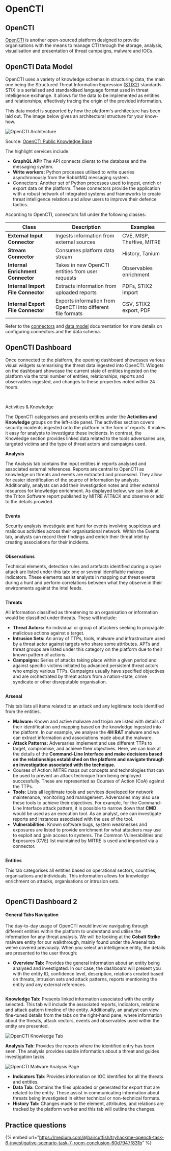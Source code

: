 # OpenCTI

## OpenCTI

[OpenCTI](https://github.com/OpenCTI-Platform/opencti) is another open-sourced platform designed to provide organisations with the means to manage CTI through the storage, analysis, visualisation and presentation of threat campaigns, malware and IOCs.

## OpenCTI Data Model

OpenCTI uses a variety of knowledge schemas in structuring data, the main one being the Structured Threat Information Expression ([STIX2](https://oasis-open.github.io/cti-documentation/stix/intro)) standards. STIX is a serialised and standardised language format used in threat intelligence exchange. It allows for the data to be implemented as entities and relationships, effectively tracing the origin of the provided information.

This data model is supported by how the platform's architecture has been laid out. The image below gives an architectural structure for your know-how.

![OpenCTI Architecture](https://tryhackme-images.s3.amazonaws.com/user-uploads/5fc2847e1bbebc03aa89fbf2/room-content/3bbe38f3ae0edf761c9e0541a71d43ff.png)

Source: [OpenCTI Public Knowledge Base](https://luatix.notion.site/OpenCTI-Public-Knowledge-Base-d411e5e477734c59887dad3649f20518)

The highlight services include:

* **GraphQL API:** The API connects clients to the database and the messaging system.
* **Write workers:** Python processes utilised to write queries asynchronously from the RabbitMQ messaging system.
* Connectors: Another set of Python processes used to ingest, enrich or export data on the platform. These connectors provide the application with a robust network of integrated systems and frameworks to create threat intelligence relations and allow users to improve their defence tactics.

According to OpenCTI, connectors fall under the following classes:

| Class                              | Description                                                  | Examples                  |
| ---------------------------------- | ------------------------------------------------------------ | ------------------------- |
| **External Input Connector**       | Ingests information from external sources                    | CVE, MISP, TheHive, MITRE |
| **Stream Connector**               | Consumes platform data stream                                | History, Tanium           |
| **Internal Enrichment Connector**  | Takes in new OpenCTI entities from user requests             | Observables enrichment    |
| **Internal Import File Connector** | Extracts information from uploaded reports                   | PDFs, STIX2 Import        |
| **Internal Export File Connector** | Exports information from OpenCTI into different file formats | CSV, STIX2 export, PDF    |

Refer to the [connectors](https://github.com/OpenCTI-Platform/connectors) and [data model](https://luatix.notion.site/Data-model-4427344d93a74fe194d5a52ce4a41a8d) documentation for more details on configuring connectors and the data schema.

## OpenCTI Dashboard

Once connected to the platform, the opening dashboard showcases various visual widgets summarising the threat data ingested into OpenCTI. Widgets on the dashboard showcase the current state of entities ingested on the platform via the total number of entities, relationships, reports and observables ingested, and changes to these properties noted within 24 hours.

<figure><img src="https://tryhackme-images.s3.amazonaws.com/user-uploads/5fc2847e1bbebc03aa89fbf2/room-content/9d315bf643fcd8255663bbc622eafd86.gif" alt=""><figcaption></figcaption></figure>

\
Activities & Knowledge

The OpenCTI categorises and presents entities under the **Activities and Knowledge** groups on the left-side panel. The activities section covers security incidents ingested onto the platform in the form of reports. It makes it easy for analysts to investigate these incidents. In contrast, the Knowledge section provides linked data related to the tools adversaries use, targeted victims and the type of threat actors and campaigns used.

**Analysis**

The Analysis tab contains the input entities in reports analysed and associated external references. Reports are central to OpenCTI as knowledge on threats and events are extracted and processed. They allow for easier identification of the source of information by analysts. Additionally, analysts can add their investigation notes and other external resources for knowledge enrichment. As displayed below, we can look at the Triton Software report published by MITRE ATT\&CK and observe or add to the details provided.

<figure><img src="https://tryhackme-images.s3.amazonaws.com/user-uploads/5fc2847e1bbebc03aa89fbf2/room-content/3d69bf61873c80b282699d0484734a15.gif" alt=""><figcaption></figcaption></figure>



**Events**

Security analysts investigate and hunt for events involving suspicious and malicious activities across their organisational network. Within the Events tab, analysts can record their findings and enrich their threat intel by creating associations for their incidents.

<figure><img src="https://tryhackme-images.s3.amazonaws.com/user-uploads/5fc2847e1bbebc03aa89fbf2/room-content/fcf4e0ecfa24b990083eaea63f04ad2e.gif" alt=""><figcaption></figcaption></figure>

**Observations**

Technical elements, detection rules and artefacts identified during a cyber attack are listed under this tab: one or several identifiable makeup indicators. These elements assist analysts in mapping out threat events during a hunt and perform correlations between what they observe in their environments against the intel feeds.&#x20;

<figure><img src="https://tryhackme-images.s3.amazonaws.com/user-uploads/5fc2847e1bbebc03aa89fbf2/room-content/fe574a56e07500652b12742ec745fdd1.gif" alt=""><figcaption></figcaption></figure>

**Threats**

All information classified as threatening to an organisation or information would be classified under threats. These will include:

* **Threat Actors:** An individual or group of attackers seeking to propagate malicious actions against a target.
* **Intrusion Sets:** An array of TTPs, tools, malware and infrastructure used by a threat actor against targets who share some attributes. APTs and threat groups are listed under this category on the platform due to their known pattern of actions.
* **Campaigns:** Series of attacks taking place within a given period and against specific victims initiated by advanced persistent threat actors who employ various TTPs. Campaigns usually have specified objectives and are orchestrated by threat actors from a nation-state, crime syndicate or other disreputable organisation.

<figure><img src="https://tryhackme-images.s3.amazonaws.com/user-uploads/5fc2847e1bbebc03aa89fbf2/room-content/3114b7173cce09a3b74fbc750d9bff37.png" alt=""><figcaption></figcaption></figure>

**Arsenal**

This tab lists all items related to an attack and any legitimate tools identified from the entities.

* **Malware:** Known and active malware and trojan are listed with details of their identification and mapping based on the knowledge ingested into the platform. In our example, we analyse the **4H RAT** malware and we can extract information and associations made about the malware.
* **Attack Patterns:** Adversaries implement and use different TTPs to target, compromise, and achieve their objectives. Here, we can look at the details of the **Command-Line Interface and make decisions based on the relationships established on the platform and navigate through an investigation associated with the technique.**
* Courses of Action: MITRE maps out concepts and technologies that can be used to prevent an attack technique from being employed successfully. These are represented as Courses of Action (CoA) against the TTPs.
* **Tools:** Lists all legitimate tools and services developed for network maintenance, monitoring and management. Adversaries may also use these tools to achieve their objectives. For example, for the Command-Line Interface attack pattern, it is possible to narrow down that **CMD** would be used as an execution tool. As an analyst, one can investigate reports and instances associated with the use of the tool.
* **Vulnerabilities:** Known software bugs, system weaknesses and exposures are listed to provide enrichment for what attackers may use to exploit and gain access to systems. The Common Vulnerabilities and Exposures (CVE) list maintained by MITRE is used and imported via a connector.

<figure><img src="https://tryhackme-images.s3.amazonaws.com/user-uploads/5fc2847e1bbebc03aa89fbf2/room-content/951f356e59e96cd3c9d5c41e7225b32d.gif" alt=""><figcaption></figcaption></figure>

**Entities**

This tab categorises all entities based on operational sectors, countries, organisations and individuals. This information allows for knowledge enrichment on attacks, organisations or intrusion sets.

<figure><img src="https://tryhackme-images.s3.amazonaws.com/user-uploads/5fc2847e1bbebc03aa89fbf2/room-content/307d350963bb1a7dfc0c244014e05815.gif" alt=""><figcaption></figcaption></figure>

## OpenCTI Dashboard 2

#### General Tabs Navigation

The day-to-day usage of OpenCTI would involve navigating through different entities within the platform to understand and utilise the information for any threat analysis. We will be looking at the **Cobalt Strike** malware entity for our walkthrough, mainly found under the Arsenal tab we've covered previously. When you select an intelligence entity, the details are presented to the user through:

* **Overview Tab:** Provides the general information about an entity being analysed and investigated. In our case, the dashboard will present you with the entity ID, confidence level, description, relations created based on threats, intrusion sets and attack patterns, reports mentioning the entity and any external references.

<figure><img src="https://tryhackme-images.s3.amazonaws.com/user-uploads/5fc2847e1bbebc03aa89fbf2/room-content/6e2c09b6c897817f6faa45d294ea064c.png" alt=""><figcaption></figcaption></figure>

**Knowledge Tab:** Presents linked information associated with the entity selected. This tab will include the associated reports, indicators, relations and attack pattern timeline of the entity. Additionally, an analyst can view fine-tuned details from the tabs on the right-hand pane, where information about the threats, attack vectors, events and observables used within the entity are presented.

![OpenCTI Knowledge Tab](https://tryhackme-images.s3.amazonaws.com/user-uploads/5fc2847e1bbebc03aa89fbf2/room-content/11499a63b80b9a68223de5f9d321fb3e.gif)

**Analysis Tab**: Provides the reports where the identified entry has been seen. The analysis provides usable information about a threat and guides investigation tasks.

![OpenCTI Malware Analysis Page](https://tryhackme-images.s3.amazonaws.com/user-uploads/5fc2847e1bbebc03aa89fbf2/room-content/9e519fa4a57ddb27b972dfee5c8c118b.png)

* **Indicators Tab**: Provides information on IOC identified for all the threats and entities.
* **Data Tab:** Contains the files uploaded or generated for export that are related to the entity. These assist in communicating information about threats being investigated in either technical or non-technical formats.
* **History Tab:** Changes made to the element, attributes, and relations are tracked by the platform worker and this tab will outline the changes.

## Practice questions

{% embed url="https://medium.com/@haircutfish/tryhackme-opencti-task-6-investigative-scenario-task-7-room-conclusion-60d7947f831b" %}

